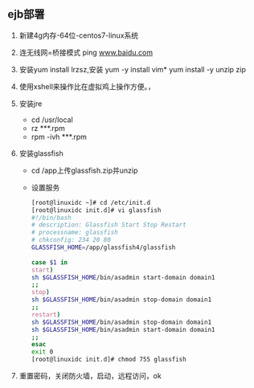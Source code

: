 ## ejb部署

1. 新建4g内存-64位-centos7-linux系统

2. 连无线网=桥接模式 ping www.baidu.com

3. 安装yum install lrzsz,安装 yum -y install vim*    yum install -y unzip zip

4. 使用xshell来操作比在虚拟鸡上操作方便。，

5. 安装jre

   - cd /usr/local      
   - rz  ***.rpm
   - rpm -ivh ***.rpm

6. 安装glassfish

   - cd /app上传glassfish.zip并unzip

   - 设置服务

     ``````bash
     [root@linuxidc ~]# cd /etc/init.d
     [root@linuxidc init.d]# vi glassfish
     #!/bin/bash
     # description: Glassfish Start Stop Restart
     # processname: glassfish
     # chkconfig: 234 20 80
     GLASSFISH_HOME=/app/glassfish4/glassfish
      
     case $1 in
     start)
     sh $GLASSFISH_HOME/bin/asadmin start-domain domain1
     ;;
     stop)
     sh $GLASSFISH_HOME/bin/asadmin stop-domain domain1
     ;;
     restart)
     sh $GLASSFISH_HOME/bin/asadmin stop-domain domain1
     sh $GLASSFISH_HOME/bin/asadmin start-domain domain1
     ;;
     esac
     exit 0 
     [root@linuxidc init.d]# chmod 755 glassfish

     ``````

7. 重置密码，关闭防火墙，启动，远程访问，ok